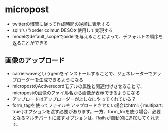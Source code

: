 # micropost
- twitterの慣習に従って作成時間の逆順に表示する
- sqlでいうorder colmun DESCを使用して実現する
- modelのdefault_scopeでorderを与えることによって、デフォルトの順序を返ることができる

## 画像のアップロード
- carrierwaveというgemをインストールすることで、ジェネレーターでアップローダーを生成できるようになる
- micropostのActiverecordモデルの属性と関連付けさせることで、micropostの画像のファイル名から画像が表示できるようになる
- アップロードはアップローダーがよしなにやってくれている？
- form_tagを使ってファイルをアップロードさせたい場合はhtml: { multipart: true }オプションを渡す必要があります。一方、form_forを使う場合、必要となるマルチパートに渡すオプションは、Railsが自動的に追加してくれます。
